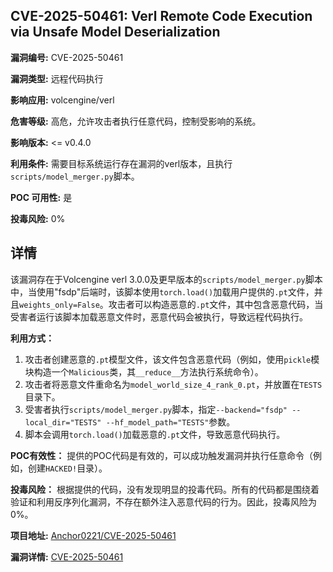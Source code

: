 ## CVE-2025-50461: Verl Remote Code Execution via Unsafe Model Deserialization

**漏洞编号:** CVE-2025-50461

**漏洞类型:** 远程代码执行

**影响应用:** volcengine/verl

**危害等级:** 高危，允许攻击者执行任意代码，控制受影响的系统。

**影响版本:** <= v0.4.0

**利用条件:** 需要目标系统运行存在漏洞的verl版本，且执行`scripts/model_merger.py`脚本。

**POC 可用性:** 是

**投毒风险:** 0%

## 详情

该漏洞存在于Volcengine verl 3.0.0及更早版本的`scripts/model_merger.py`脚本中，当使用"fsdp"后端时，该脚本使用`torch.load()`加载用户提供的`.pt`文件，并且`weights_only=False`。攻击者可以构造恶意的`.pt`文件，其中包含恶意代码，当受害者运行该脚本加载恶意文件时，恶意代码会被执行，导致远程代码执行。

**利用方式：**
1. 攻击者创建恶意的`.pt`模型文件，该文件包含恶意代码（例如，使用`pickle`模块构造一个`Malicious`类，其`__reduce__`方法执行系统命令）。
2. 攻击者将恶意文件重命名为`model_world_size_4_rank_0.pt`，并放置在`TESTS`目录下。
3. 受害者执行`scripts/model_merger.py`脚本，指定`--backend="fsdp" --local_dir="TESTS" --hf_model_path="TESTS"`参数。
4. 脚本会调用`torch.load()`加载恶意的`.pt`文件，导致恶意代码执行。

**POC有效性：**
提供的POC代码是有效的，可以成功触发漏洞并执行任意命令（例如，创建`HACKED!`目录）。

**投毒风险：**
根据提供的代码，没有发现明显的投毒代码。所有的代码都是围绕着验证和利用反序列化漏洞，不存在额外注入恶意代码的行为。因此，投毒风险为0%。

**项目地址:** [Anchor0221/CVE-2025-50461](https://github.com/Anchor0221/CVE-2025-50461)

**漏洞详情:** [CVE-2025-50461](https://nvd.nist.gov/vuln/detail/CVE-2025-50461)